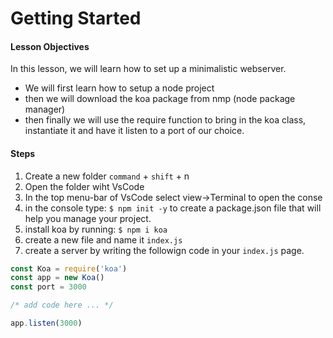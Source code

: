 # Getting Started

#### Lesson Objectives
In this lesson, we will learn how to set up a minimalistic webserver. 
- We will first learn how to setup a node project 
- then we will download the koa package from nmp (node package manager)
- then finally we will use the require function to bring in the koa class, instantiate it and have it listen to a port of our choice.

#### Steps
1. Create a new folder <code>command</code> + <code>shift</code> + n 
2. Open the folder wiht VsCode
3. In the top menu-bar of VsCode select view->Terminal to open the conse
4. in the console type: <code>$ npm init -y</code> to create a package.json file that will help you manage your project. 
4. install koa by running: <code>$ npm i koa</code> 
5. create a new file and name it <code>index.js</code> 
6. create a server by writing the followign code in your <code>index.js</code> page.

```js
const Koa = require('koa')
const app = new Koa()
const port = 3000

/* add code here ... */

app.listen(3000)
```

